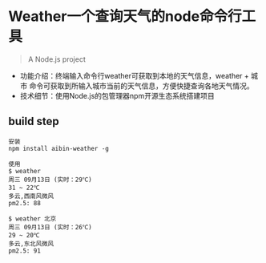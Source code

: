 # Weather一个查询天气的node命令行工具

> A Node.js project

- 功能介绍：终端输入命令行weather可获取到本地的天气信息，weather + 城市 命令可获取到所输入城市当前的天气信息，方便快捷查询各地天气情况。
- 技术细节：使用Node.js的包管理器npm开源生态系统搭建项目

## build step

```
安装
npm install aibin-weather -g

使用
$ weather
周三 09月13日 (实时：29℃)
31 ~ 22℃
多云,西南风微风
pm2.5: 88

$ weather 北京
周三 09月13日 (实时：26℃)
29 ~ 20℃
多云,东北风微风
pm2.5: 91

```

